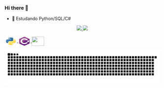 ### Hi there 👋

- 🔭 Estudando Python/SQL/C#

<div align="center">
  <a href="https://github.com/GabrielSinhorini">
  <img height="180em" src="https://github-readme-stats.vercel.app/api?username=GabrielSinhorini&show_icons=true&theme=dark&include_all_commits=true&count_private=true"/>
  <img height="180em" src="https://github-readme-stats.vercel.app/api/top-langs/?username=GabrielSinhorini&layout=compact&langs_count=7&theme=dark"/>
</div>
  
<div style="display: inline_block"><br>
  <img align="center" alt="Rafa-Python" height="30" width="40" src="https://raw.githubusercontent.com/devicons/devicon/master/icons/python/python-original.svg">
  <img align="center" alt="Rafa-Csharp" height="30" width="40" src="https://raw.githubusercontent.com/devicons/devicon/master/icons/csharp/csharp-original.svg">
  <img align="center" height="30" width="40" src="https://cdn.jsdelivr.net/gh/devicons/devicon/icons/mysql/mysql-plain-wordmark.svg">

</div>
  
  ![Snake animation](https://github.com/GabrielSinhorini/GabrielSinhorini/blob/output/github-contribution-grid-snake.svg)
